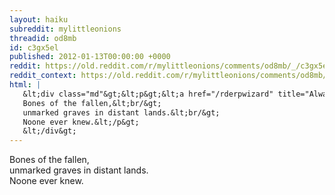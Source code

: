 ```yaml
---
layout: haiku
subreddit: mylittleonions
threadid: od8mb
id: c3gx5el
published: 2012-01-13T00:00:00 +0000
reddit: https://old.reddit.com/r/mylittleonions/comments/od8mb/_/c3gx5el
reddit_context: https://old.reddit.com/r/mylittleonions/comments/od8mb/_/c3gx5el?context=3
html: |
   &lt;div class="md"&gt;&lt;p&gt;&lt;a href="/rderpwizard" title="Always Relevant / Fears Compounded In Darkness / Paper Bag Princess"&gt;&lt;/a&gt;
   Bones of the fallen,&lt;br/&gt;
   unmarked graves in distant lands.&lt;br/&gt;
   Noone ever knew.&lt;/p&gt;
   &lt;/div&gt;
---
```


[](/rderpwizard "Always Relevant / Fears Compounded In Darkness / Paper Bag Princess")
Bones of the fallen,  
unmarked graves in distant lands.  
Noone ever knew.